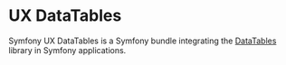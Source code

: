 # UX DataTables

Symfony UX DataTables is a Symfony bundle integrating the [DataTables][1]
library in Symfony applications.

[1]: https://datatables.net
